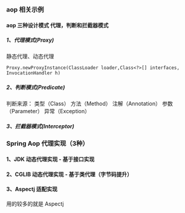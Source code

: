 ### aop 相关示例
#### aop 三种设计模式 代理，判断和拦截器模式

##### 1、代理模式(Proxy)
 静态代理、动态代理
 
 ```Proxy.newProxyInstance(ClassLoader loader,Class<?>[] interfaces, InvocationHandler h)```
##### 2、判断模式(Predicate)
判断来源：
 类型（Class）
 方法（Method）
 注解（Annotation）
 参数（Parameter）
 异常（Exception）

##### 3、拦截器模式(Interceptor)

### Spring Aop 代理实现（3种）
#### 1、JDK 动态代理实现  - 基于接口实现
#### 2、CGLIB 动态代理实现 - 基于类代理（字节码提升）
#### 3、Aspectj 适配实现 
用的较多的就是 Aspectj